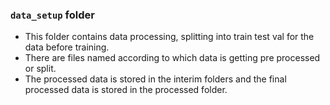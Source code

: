 ### `data_setup` folder

- This folder contains data processing, splitting into train test val for the data before training.  
- There are files named according to which data is getting pre processed or split. 
- The processed data is stored in the interim folders and the final processed data is stored in the processed folder.
